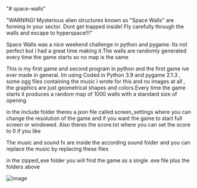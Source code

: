"# space-walls" 

"WARNING!
Mysterious alien structures known as "Space Walls" are forming in your sector. Dont get trapped inside!
Fly carefully through the walls and escape to hyperspace!!!"

Space Walls was a nice weekend challenge in python and pygame. Its not perfect but i had a great time making it.The walls are randomly generated every time the game starts so no map is the same 

This is my first game and second program in python and the first game ive ever made in general. Im using Coded in Python 3.9 and pygame 2.1.3 , some ogg files containing the music i wrote for this and no images at all ,  the graphics are just geometrical shapes and colors.Every time the game starts it produces a random map of 1000 walls with a standard size of opening

in the include folder theres a json file called screen_settings where you can change the resolution of the game and if you want the game to start full screen or windowed. Also theres the score.txt where you can set the score to 0 if you like

The music and sound fx are inside the according sound folder and you can replace the music by replacing these files

in the zipped_exe folder you will find the game as a single .exe file plus the folders above


![image](https://user-images.githubusercontent.com/13571118/226952236-a20925cc-5745-4ff3-beed-e3cb4c0e2f72.png)

